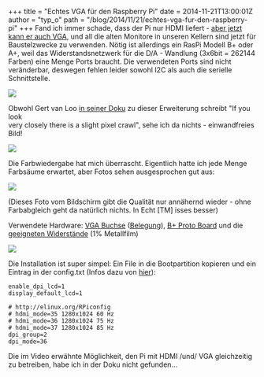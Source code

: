 +++
title = "Echtes VGA  für den Raspberry Pi"
date = 2014-11-21T13:00:01Z
author = "typ_o"
path = "/blog/2014/11/21/echtes-vga-fur-den-raspberry-pi"
+++
Fand ich immer schade, dass der Pi nur HDMI liefert - [aber jetzt kann
er auch VGA](https://www.raspberrypi.org/gert-vga-adapter/), und all die
alten Monitore in unseren Kellern sind jetzt für Baustelzwecke zu
verwenden. Nötig ist allerdings ein RasPi Modell B+ oder A+, weil das
Widerstandsnetzwerk für die D/A - Wandlung (3x6bit = 262144 Farben) eine
Menge Ports braucht. Die verwendeten Ports sind nicht veränderbar,
deswegen fehlen leider sowohl I2C als auch die serielle Schnittstelle.

![](/media/vgapi03.serendipityThumb.jpg)

Obwohl Gert van Loo [in seiner Doku](https://github.com/fenlogic/vga666)
zu dieser Erweiterung schreibt "If you look  
very closely there is a slight pixel crawl", sehe ich da nichts -
einwandfreies Bild\!

![](/media/vgapi00.serendipityThumb.jpg)

Die Farbwiedergabe hat mich überrascht. Eigentlich hatte ich jede Menge
Farbsäume erwartet, aber Fotos sehen ausgesprochen gut aus:

[![](/media/blue.serendipityThumb.JPG)](/media/blue.JPG)

(Dieses Foto vom Bildschirm gibt die Qualität nur annähernd wieder -
ohne Farbabgleich geht da natürlich nichts. In Echt \[TM\] isses
besser)

Verwendete Hardware: [VGA
Buchse](http://www.reichelt.de/High-Density-Steckverbinder/HD-15FW/3//index.html?ACTION=3&GROUPID=3209&ARTICLE=8506&SEARCH=HD%2015FW%20&OFFSET=500&WKID=0&)
([Belegung](http://www.theavguide.co.uk/view_page.php?page=18)), [B+
Proto Board](http://www.watterott.com/de/RPi-Proto-HAT) und die
[geeigneten
Widerstände](http://www.reichelt.de/1-4W-1-/2/index.html?&ACTION=2&LA=3&GROUPID=3074)
(1% Metallfilm)

![](/media/vgapi04.jpg)

Die Installation ist super simpel: Ein File in die Bootpartition
kopieren und ein Eintrag in der config.txt (Infos dazu von
[hier](http://elinux.org/RPiconfig)):

```
enable_dpi_lcd=1
display_default_lcd=1

# http://elinux.org/RPiconfig
# hdmi_mode=35 1280x1024 60 Hz
# hdmi_mode=36 1280x1024 75 Hz
# hdmi_mode=37 1280x1024 85 Hz
dpi_group=2
dpi_mode=36
```

Die im Video erwähnte Möglichkeit, den Pi mit HDMI /und/ VGA
gleichzeitig zu betreiben, habe ich in der Doku nicht gefunden\...
